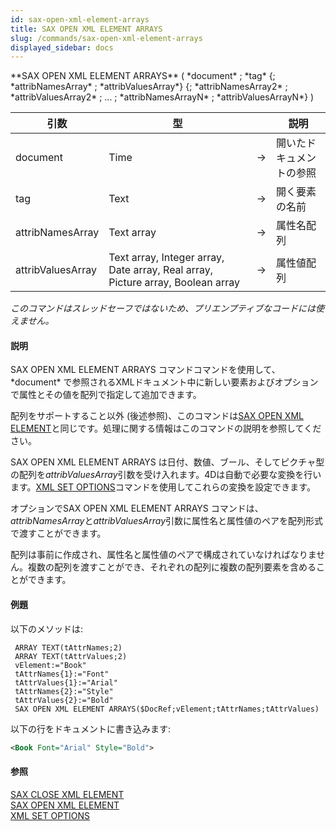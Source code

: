 ```yaml
---
id: sax-open-xml-element-arrays
title: SAX OPEN XML ELEMENT ARRAYS
slug: /commands/sax-open-xml-element-arrays
displayed_sidebar: docs
---
```


<!--REF #_command_.SAX OPEN XML ELEMENT ARRAYS.Syntax-->**SAX OPEN XML ELEMENT ARRAYS** ( *document* ; *tag* {; *attribNamesArray* ; *attribValuesArray*} {; *attribNamesArray2* ; *attribValuesArray2* ; ... ; *attribNamesArrayN* ; *attribValuesArrayN*} )<!-- END REF-->
<!--REF #_command_.SAX OPEN XML ELEMENT ARRAYS.Params-->
| 引数 | 型 |  | 説明 |
| --- | --- | --- | --- |
| document | Time | &#8594;  | 開いたドキュメントの参照 |
| tag | Text | &#8594;  | 開く要素の名前 |
| attribNamesArray | Text array | &#8594;  | 属性名配列 |
| attribValuesArray | Text array, Integer array, Date array, Real array, Picture array, Boolean array | &#8594;  | 属性値配列 |

<!-- END REF-->

*このコマンドはスレッドセーフではないため、プリエンプティブなコードには使えません。*


#### 説明 

<!--REF #_command_.SAX OPEN XML ELEMENT ARRAYS.Summary-->SAX OPEN XML ELEMENT ARRAYS コマンドコマンドを使用して、*document* で参照されるXMLドキュメント中に新しい要素およびオプションで属性とその値を配列で指定して追加できます。<!-- END REF--> 

配列をサポートすること以外 (後述参照)、このコマンドは[SAX OPEN XML ELEMENT](sax-open-xml-element.md "SAX OPEN XML ELEMENT")と同じです。処理に関する情報はこのコマンドの説明を参照してください。 

SAX OPEN XML ELEMENT ARRAYS は日付、数値、ブール、そしてピクチャ型の配列を*attribValuesArray*引数を受け入れます。4Dは自動で必要な変換を行います。[XML SET OPTIONS](xml-set-options.md "XML SET OPTIONS")コマンドを使用してこれらの変換を設定できます。

オプションでSAX OPEN XML ELEMENT ARRAYS コマンドは、*attribNamesArray*と*attribValuesArray*引数に属性名と属性値のペアを配列形式で渡すことができます。

配列は事前に作成され、属性名と属性値のペアで構成されていなければなりません。複数の配列を渡すことができ、それぞれの配列に複数の配列要素を含めることができます。

#### 例題 

以下のメソッドは:

```4d
 ARRAY TEXT(tAttrNames;2)
 ARRAY TEXT(tAttrValues;2)
 vElement:="Book"
 tAttrNames{1}:="Font"
 tAttrValues{1}:="Arial"
 tAttrNames{2}:="Style"
 tAttrValues{2}:="Bold"
 SAX OPEN XML ELEMENT ARRAYS($DocRef;vElement;tAttrNames;tAttrValues)
```

以下の行をドキュメントに書き込みます: 

```XML
<Book Font="Arial" Style="Bold">
```

#### 参照 

[SAX CLOSE XML ELEMENT](sax-close-xml-element.md)  
[SAX OPEN XML ELEMENT](sax-open-xml-element.md)  
[XML SET OPTIONS](xml-set-options.md)  